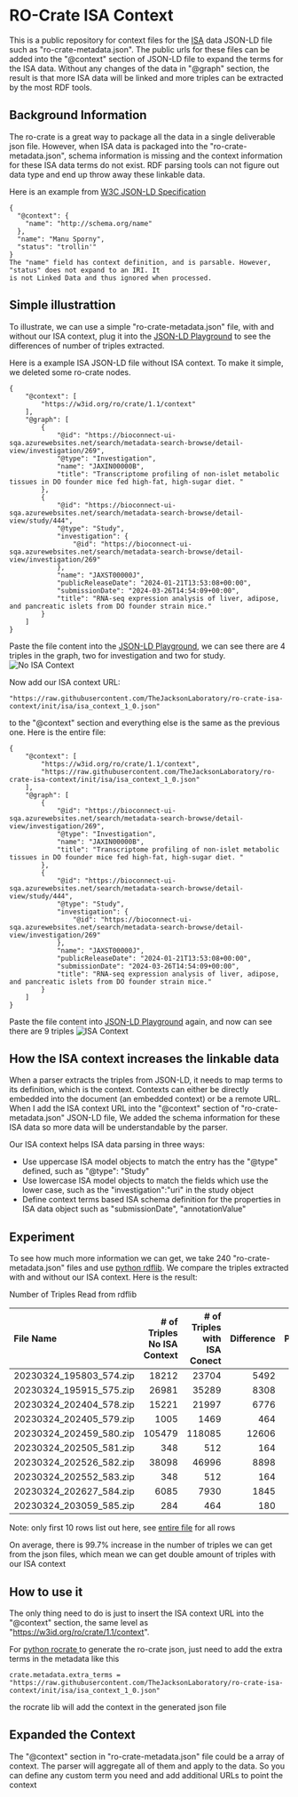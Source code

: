 # RO-Crate ISA Context

This is a public repository for context files for the [ISA](https://github.com/ISA-tools/isa-api/tree/master/isatools/resources/schemas/isa_model_version_1_0_schemas/core) data JSON-LD file such as "ro-crate-metadata.json". 
The public urls for these files can be added into the "@context" section of JSON-LD file to expand the terms
for the ISA data. Without any changes of the data in "@graph" section, the result is that more ISA data will be linked and more triples can be extracted by the most RDF tools. 

## Background Information
The ro-crate is a great way to package all the data in a single deliverable json file. However, when ISA data
is packaged into the "ro-crate-metadata.json", schema information is missing and the context information for 
these ISA data terms do not exist. RDF parsing tools can not figure out data type and end up throw away these linkable data.

Here is an example from [W3C JSON-LD Specification](https://www.w3.org/TR/json-ld11/)
```
{
  "@context": {
    "name": "http://schema.org/name"
  },
  "name": "Manu Sporny",
  "status": "trollin'"
}
The "name" field has context definition, and is parsable. However, "status" does not expand to an IRI. It
is not Linked Data and thus ignored when processed.
```

## Simple illustrattion
To illustrate, we can use a simple "ro-crate-metadata.json" file, with and without our ISA context, 
plug it into the [JSON-LD Playground](https://json-ld.org/playground/) to see the differences of number of triples
extracted.

Here is a example ISA JSON-LD file without ISA context. To make it simple, we deleted some ro-crate nodes.
```
{
    "@context": [
        "https://w3id.org/ro/crate/1.1/context"
    ],
    "@graph": [
        {
            "@id": "https://bioconnect-ui-sqa.azurewebsites.net/search/metadata-search-browse/detail-view/investigation/269",
            "@type": "Investigation",
            "name": "JAXIN00000B",
            "title": "Transcriptome profiling of non-islet metabolic tissues in DO founder mice fed high-fat, high-sugar diet. "
        },
        {
            "@id": "https://bioconnect-ui-sqa.azurewebsites.net/search/metadata-search-browse/detail-view/study/444",
            "@type": "Study",
            "investigation": {
                "@id": "https://bioconnect-ui-sqa.azurewebsites.net/search/metadata-search-browse/detail-view/investigation/269"
            },
            "name": "JAXST00000J",
            "publicReleaseDate": "2024-01-21T13:53:08+00:00",
            "submissionDate": "2024-03-26T14:54:09+00:00",
            "title": "RNA-seq expression analysis of liver, adipose, and pancreatic islets from DO founder strain mice."
        }
    ]
}
```

Paste the file content into the [JSON-LD Playground](https://json-ld.org/playground/), we can see there are 4 triples in the graph, two for investigation and two for study.
![No ISA Context](img/no_isa_context.png "No ISA Context")


Now add our ISA context URL:
```
"https://raw.githubusercontent.com/TheJacksonLaboratory/ro-crate-isa-context/init/isa/isa_context_1_0.json"
```
to the "@context" section and everything else is the same as the previous one. Here is the entire file:

```
{
    "@context": [
        "https://w3id.org/ro/crate/1.1/context",
        "https://raw.githubusercontent.com/TheJacksonLaboratory/ro-crate-isa-context/init/isa/isa_context_1_0.json"
    ],
    "@graph": [
        {
            "@id": "https://bioconnect-ui-sqa.azurewebsites.net/search/metadata-search-browse/detail-view/investigation/269",
            "@type": "Investigation",
            "name": "JAXIN00000B",
            "title": "Transcriptome profiling of non-islet metabolic tissues in DO founder mice fed high-fat, high-sugar diet. "
        },
        {
            "@id": "https://bioconnect-ui-sqa.azurewebsites.net/search/metadata-search-browse/detail-view/study/444",
            "@type": "Study",
            "investigation": {
                "@id": "https://bioconnect-ui-sqa.azurewebsites.net/search/metadata-search-browse/detail-view/investigation/269"
            },
            "name": "JAXST00000J",
            "publicReleaseDate": "2024-01-21T13:53:08+00:00",
            "submissionDate": "2024-03-26T14:54:09+00:00",
            "title": "RNA-seq expression analysis of liver, adipose, and pancreatic islets from DO founder strain mice."
        }
    ]
}
```

Paste the file content into [JSON-LD Playground](https://json-ld.org/playground/) again, and now can see there are 9 triples
![ISA Context](img/isa_context.png "ISA Context")

## How the ISA context increases the linkable data
When a parser extracts the triples from JSON-LD, it needs to map terms to its definition, which is the context. 
Contexts can either be directly embedded into the document (an embedded context) or be a remote URL.
When I add the ISA context URL into the "@context" section of  "ro-crate-metadata.json" JSON-LD file, We added the 
schema information for these ISA data so more data will be understandable by the parser. 

Our ISA context helps ISA data parsing in three ways:
- Use uppercase ISA model objects to match the entry has the "@type" defined, such as "@type": "Study"
- Use lowercase ISA model objects to match the fields which use the lower case, such as the "investigation":"uri" in the study object
- Define context terms based ISA schema definition for the properties in ISA data object such as "submissionDate", "annotationValue"

## Experiment
To see how much more information we can get, we take 240 "ro-crate-metadata.json" files and use 
[python rdflib](https://pypi.org/project/rdflib/). We compare the triples extracted with and without our ISA context.
Here is the result: 

Number of Triples Read from rdflib

| File Name | # of Triples <br/>No ISA Context    |  # of Triples <br/>with ISA Conect    | Difference | Increase<br/>Percentage (%) |
| :----- | ---: | ---: | ---: | :---: |
|20230324_195803_574.zip|18212|23704|5492|30.2|
|20230324_195915_575.zip|26981|35289|8308|30.8|
|20230324_202404_578.zip|15221|21997|6776|44.5|
|20230324_202405_579.zip|1005|1469|464|46.2|
|20230324_202459_580.zip|105479|118085|12606|12.0|
|20230324_202505_581.zip|348|512|164|47.1|
|20230324_202526_582.zip|38098|46996|8898|23.4|
|20230324_202552_583.zip|348|512|164|47.1|
|20230324_202627_584.zip|6085|7930|1845|30.3|
|20230324_203059_585.zip|284|464|180|63.4|

Note: only first 10 rows list out here, see [entire file](data/isa_context.csv) for all rows

On average, there is 99.7% increase in the number of triples we can get from the json files, which
mean we can get double amount of triples with our ISA context

## How to use it
The only thing need to do is just to insert the ISA context URL into the "@context" section, the same level as "https://w3id.org/ro/crate/1.1/context".

For [python rocrate ](https://pypi.org/project/rocrate/) to generate the ro-crate json, just need to add the extra terms in the metadata like this
```
crate.metadata.extra_terms = "https://raw.githubusercontent.com/TheJacksonLaboratory/ro-crate-isa-context/init/isa/isa_context_1_0.json"
```
the rocrate lib will add the context in the generated json file

## Expanded the Context
The "@context" section in "ro-crate-metadata.json" file could be a array of context.  The parser will aggregate all of them and apply to the data.
So you can define any custom term you need and add additional URLs to point the context
